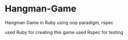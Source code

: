# Hangman-Game
Hangman Game in Ruby using oop paradigm, rspec

used Ruby for creating this game
used Rspec for testing
